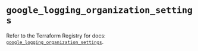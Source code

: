 # `google_logging_organization_settings`

Refer to the Terraform Registry for docs: [`google_logging_organization_settings`](https://registry.terraform.io/providers/hashicorp/google/6.47.0/docs/resources/logging_organization_settings).
